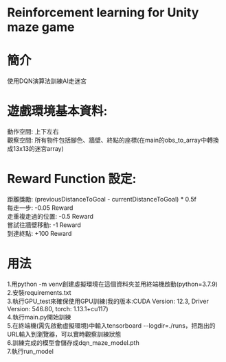 # Reinforcement learning for Unity maze game

# 簡介  
使用DQN演算法訓練AI走迷宮

# 遊戲環境基本資料:  
動作空間: 上下左右  
觀察空間: 所有物件包括腳色、牆壁、終點的座標(在main的obs_to_array中轉換成13x13的迷宮array)

# Reward Function 設定:  
距離獎勵: (previousDistanceToGoal - currentDistanceToGoal) * 0.5f  
每走一步: -0.05 Reward  
走重複走過的位置: -0.5 Reward  
嘗試往牆壁移動: -1 Reward  
到達終點: +100 Reward

# 用法  
1.用python -m venv創建虛擬環境在這個資料夾並用終端機啟動(python=3.7.9)  
2.安裝requirements.txt  
3.執行GPU_test來確保使用GPU訓練(我的版本:CUDA Version: 12.3, Driver Version: 546.80, torch: 1.13.1+cu117)  
4.執行main.py開始訓練  
5.在終端機(需先啟動虛擬環境)中輸入tensorboard --logdir=./runs，把跑出的URL輸入到瀏覽器，可以實時觀察訓練狀態  
6.訓練完成的模型會儲存成dqn_maze_model.pth  
7.執行run_model

